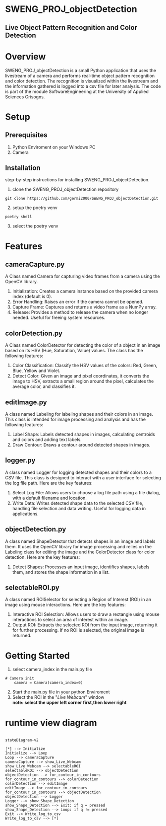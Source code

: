 # SWENG_PROJ_objectDetection
## Live Object Pattern Recognition and Color Detection

# Overview
SWENG_PROJ_objectDetection is a small Python application that uses the livestream of a camera and performs real-time 
object pattern recognition and color detection. The recognition is visualized within the livestream and the 
information gathered is logged into a csv file for later analysis. 
The code is part of the module SoftwareEngineering at the University of Applied Sciences Grisogns.


# Setup
## Prerequisites
1. Python Enviroment on your Windows PC
2. Camera

## Installation
step-by-step instructions for installing SWENG_PROJ_objectDetection. 

1. clone the SWENG_PROJ_objectDetection repository  
```
git clone https://github.com/germi2000/SWENG_PROJ_objectDetection.git
```
2. setup the poetry venv  
```
poetry shell
```
3. select the poetry venv

# Features
## cameraCapture.py
A Class named Camera for capturing video frames from a camera using the OpenCV library. 
1. Initialization: Creates a camera instance based on the provided camera index (default is 0).
2. Error Handling: Raises an error if the camera cannot be opened.
3. Capture Frame: Captures and returns a video frame as a NumPy array.
4. Release: Provides a method to release the camera when no longer needed. Useful for freeing system resources.

## colorDetection.py
A Class named ColorDetector for detecting the color of a object in an image based on its 
HSV (Hue, Saturation, Value) values. The class has the following features:
1. Color Classification: Classify the HSV values of the colors: Red, Green, Blue, Yellow and Violet.
2. Detect Color: Given an image and pixel coordinates, it converts the image to HSV, extracts a small region around the pixel, calculates the average color, and classifies it.

## editImage.py
A class named Labeling for labeling shapes and their colors in an image. This class is intended for image processing and analysis and has the following features:
1. Label Shape: Labels detected shapes in images, calculating centroids and colors and adding text labels.
2. Draw Contour: Draws a contour around detected shapes in images.

## logger.py
A class named Logger for logging detected shapes and their colors to a CSV file. This class is designed to interact with a user interface for selecting the log file path. Here are the key features:
1. Select Log File: Allows users to choose a log file path using a file dialog, with a default filename and location.
2. Write Data: Writes detected shape data to the selected CSV file, handling file selection and data writing. Useful for logging data in applications.

## objectDetection.py
A class named ShapeDetector that detects shapes in an image and labels them. It uses the OpenCV library for image processing and relies on the Labeling class for editing the image and the ColorDetector class for color detection. Here are the key features:
1. Detect Shapes: Processes an input image, identifies shapes, labels them, and stores the shape information in a list.

## selectableROI.py
A class named ROISelector for selecting a Region of Interest (ROI) in an image using mouse interactions. Here are the key features:
1. Interactive ROI Selection: Allows users to draw a rectangle using mouse interactions to select an area of interest within an image.
2. Output ROI: Extracts the selected ROI from the input image, returning it for further processing. If no ROI is selected, the original image is returned.

# Getting Started
1. select camera_index in the main.py file
```
# Camera init
    camera = Camera(camera_index=0)
```
2. Start the main.py file in your python Enviroment
3. Select the ROI in the "_Live Webcam_" window  
__note: select the upper left corner first,then lower right__

# runtime view diagram

```mermaid

stateDiagram-v2

[*] --> Initialize
Initialize --> Loop
Loop --> cameraCapture
cameraCapture --> show_Live_Webcam
show_Live_Webcam --> selectableROI
selectableROI --> objectDetection
objectDetection --> for_contour_in_contours
for_contour_in_contours --> colorDetection
colorDetection --> editImage
editImage --> for_contour_in_contours
for_contour_in_contours --> objectDetection
objectDetection --> Logger
Logger --> show_Shape_Detection
show_Shape_Detection --> Exit: if q = pressed
show_Shape_Detection --> Loop: if q != pressed
Exit --> Write_log_to_csv
Write_log_to_csv --> [*]
```
